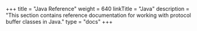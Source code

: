+++
title = "Java Reference"
weight = 640
linkTitle = "Java"
description = "This section contains reference documentation for working with protocol buffer classes in Java."
type = "docs"
+++
